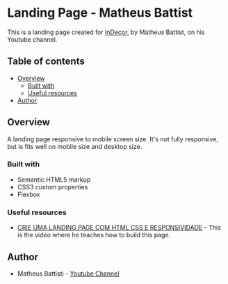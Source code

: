 # Landing Page - Matheus Battist

This is a landing page created for [InDecor](https://wiklyn.github.io/langing-page---matheus-battisti/), by Matheus Battist, on his Youtube channel.

## Table of contents

- [Overview](#overview)
  - [Built with](#built-with)
  - [Useful resources](#useful-resources)
- [Author](#author)

## Overview

A landing page responsive to mobile screen size. It's not fully responsive, but is fits well on mobile size and desktop size.

### Built with

- Semantic HTML5 markup
- CSS3 custom properties
- Flexbox

### Useful resources

- [CRIE UMA LANDING PAGE COM HTML CSS E RESPONSIVIDADE](https://youtu.be/6wd7PK3G7Zo) - This is the video where he teaches how to build this page.

## Author

- Matheus Battisti - [Youtube Channel](https://www.youtube.com/@MatheusBattisti)
